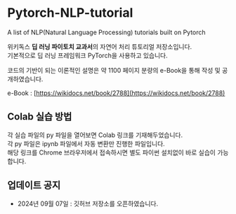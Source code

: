 # Pytorch-NLP-tutorial

A list of NLP(Natural Language Processing) tutorials built on Pytorch

위키독스 **딥 러닝 파이토치 교과서**의 자연어 처리 튜토리얼 저장소입니다.  
기본적으로 딥 러닝 프레임워크 PyTorch을 사용하고 있습니다.  

코드의 기반이 되는 이론적인 설명은 약 1100 페이지 분량의 e-Book을 통해 작성 및 공개하였습니다.

e-Book : [https://wikidocs.net/book/2788](https://wikidocs.net/book/2788)

## Colab 실습 방법

각 실습 파일의 py 파일을 열어보면 Colab 링크를 기재해두었습니다.  
각 py 파일은 ipynb 파일에서 자동 변환만 진행한 파일입니다.  
해당 링크를 Chrome 브라우저에서 접속하시면 별도 파이썬 설치없이 바로 실습이 가능합니다.


## 업데이트 공지
* 2024년 09월 07일 : 깃허브 저장소를 오픈하였습니다.  
